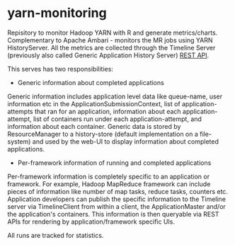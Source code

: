 yarn-monitoring
===============

Repisitory to monitor Hadoop YARN with R and generate metrics/charts. Complementary to Apache Ambari - monitors the MR jobs using YARN HistoryServer.
All the metrics are collected through the Timeline Server (previously also called Generic Application History Server) [REST API](http://hadoop.apache.org/docs/r2.4.0/hadoop-yarn/hadoop-yarn-site/TimelineServer.html).

This serves has two responsibilities:

* Generic information about completed applications

Generic information includes application level data like queue-name, user information etc in the ApplicationSubmissionContext, list of application-attempts that ran for an application, information about each application-attempt, list of containers run under each application-attempt, and information about each container. Generic data is stored by ResourceManager to a history-store (default implementation on a file-system) and used by the web-UI to display information about completed applications.

* Per-framework information of running and completed applications

Per-framework information is completely specific to an application or framework. For example, Hadoop MapReduce framework can include pieces of information like number of map tasks, reduce tasks, counters etc. Application developers can publish the specific information to the Timeline server via TimelineClient from within a client, the ApplicationMaster and/or the application's containers. This information is then queryable via REST APIs for rendering by application/framework specific UIs.

All runs are tracked for statistics.
